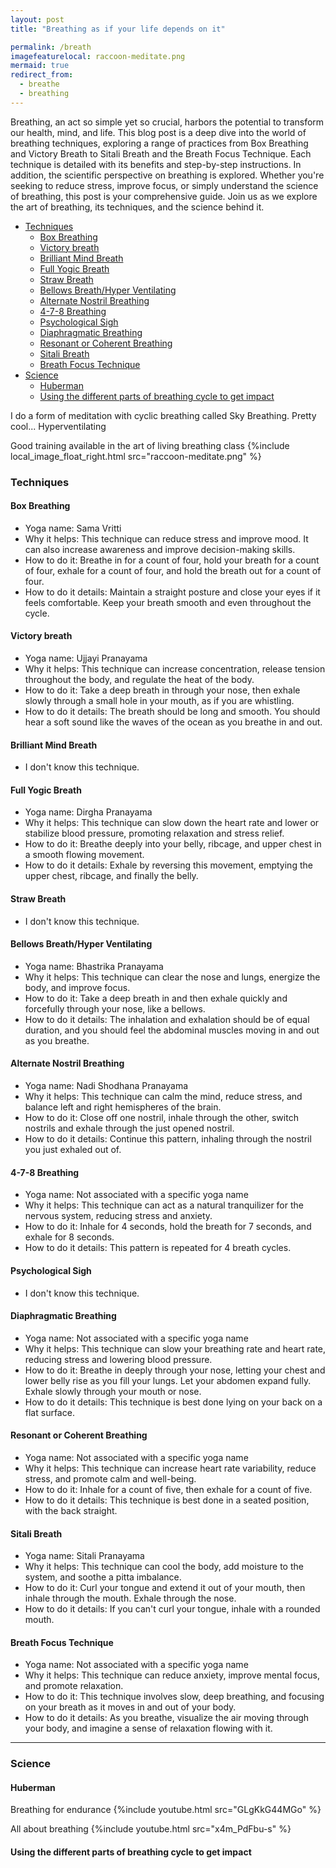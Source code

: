 ```yaml
---
layout: post
title: "Breathing as if your life depends on it"

permalink: /breath
imagefeaturelocal: raccoon-meditate.png
mermaid: true
redirect_from:
  - breathe
  - breathing
---
```


Breathing, an act so simple yet so crucial, harbors the potential to transform our health, mind, and life. This blog post is a deep dive into the world of breathing techniques, exploring a range of practices from Box Breathing and Victory Breath to Sitali Breath and the Breath Focus Technique. Each technique is detailed with its benefits and step-by-step instructions. In addition, the scientific perspective on breathing is explored. Whether you're seeking to reduce stress, improve focus, or simply understand the science of breathing, this post is your comprehensive guide. Join us as we explore the art of breathing, its techniques, and the science behind it.

<!-- prettier-ignore-start -->
<!-- vim-markdown-toc GFM -->

- [Techniques](#techniques)
    - [Box Breathing](#box-breathing)
    - [Victory breath](#victory-breath)
    - [Brilliant Mind Breath](#brilliant-mind-breath)
    - [Full Yogic Breath](#full-yogic-breath)
    - [Straw Breath](#straw-breath)
    - [Bellows Breath/Hyper Ventilating](#bellows-breathhyper-ventilating)
    - [Alternate Nostril Breathing](#alternate-nostril-breathing)
    - [4-7-8 Breathing](#4-7-8-breathing)
    - [Psychological Sigh](#psychological-sigh)
    - [Diaphragmatic Breathing](#diaphragmatic-breathing)
    - [Resonant or Coherent Breathing](#resonant-or-coherent-breathing)
    - [Sitali Breath](#sitali-breath)
    - [Breath Focus Technique](#breath-focus-technique)
- [Science](#science)
    - [Huberman](#huberman)
    - [Using the different parts of breathing cycle to get impact](#using-the-different-parts-of-breathing-cycle-to-get-impact)

<!-- vim-markdown-toc -->
<!-- prettier-ignore-end -->

I do a form of meditation with cyclic breathing called Sky Breathing. Pretty cool...
Hyperventilating

Good training available in the art of living breathing class
{%include local_image_float_right.html src="raccoon-meditate.png" %}

### Techniques

#### Box Breathing

- Yoga name: Sama Vritti
- Why it helps: This technique can reduce stress and improve mood. It can also increase awareness and improve decision-making skills.
- How to do it: Breathe in for a count of four, hold your breath for a count of four, exhale for a count of four, and hold the breath out for a count of four.
- How to do it details: Maintain a straight posture and close your eyes if it feels comfortable. Keep your breath smooth and even throughout the cycle.

#### Victory breath

- Yoga name: Ujjayi Pranayama
- Why it helps: This technique can increase concentration, release tension throughout the body, and regulate the heat of the body.
- How to do it: Take a deep breath in through your nose, then exhale slowly through a small hole in your mouth, as if you are whistling.
- How to do it details: The breath should be long and smooth. You should hear a soft sound like the waves of the ocean as you breathe in and out.

#### Brilliant Mind Breath

- I don't know this technique.

#### Full Yogic Breath

- Yoga name: Dirgha Pranayama
- Why it helps: This technique can slow down the heart rate and lower or stabilize blood pressure, promoting relaxation and stress relief.
- How to do it: Breathe deeply into your belly, ribcage, and upper chest in a smooth flowing movement.
- How to do it details: Exhale by reversing this movement, emptying the upper chest, ribcage, and finally the belly.

#### Straw Breath

- I don't know this technique.

#### Bellows Breath/Hyper Ventilating

- Yoga name: Bhastrika Pranayama
- Why it helps: This technique can clear the nose and lungs, energize the body, and improve focus.
- How to do it: Take a deep breath in and then exhale quickly and forcefully through your nose, like a bellows.
- How to do it details: The inhalation and exhalation should be of equal duration, and you should feel the abdominal muscles moving in and out as you breathe.

#### Alternate Nostril Breathing

- Yoga name: Nadi Shodhana Pranayama
- Why it helps: This technique can calm the mind, reduce stress, and balance left and right hemispheres of the brain.
- How to do it: Close off one nostril, inhale through the other, switch nostrils and exhale through the just opened nostril.
- How to do it details: Continue this pattern, inhaling through the nostril you just exhaled out of.

#### 4-7-8 Breathing

- Yoga name: Not associated with a specific yoga name
- Why it helps: This technique can act as a natural tranquilizer for the nervous system, reducing stress and anxiety.
- How to do it: Inhale for 4 seconds, hold the breath for 7 seconds, and exhale for 8 seconds.
- How to do it details: This pattern is repeated for 4 breath cycles.

#### Psychological Sigh

- I don't know this technique.

#### Diaphragmatic Breathing

- Yoga name: Not associated with a specific yoga name
- Why it helps: This technique can slow your breathing rate and heart rate, reducing stress and lowering blood pressure.
- How to do it: Breathe in deeply through your nose, letting your chest and lower belly rise as you fill your lungs. Let your abdomen expand fully. Exhale slowly through your mouth or nose.
- How to do it details: This technique is best done lying on your back on a flat surface.

#### Resonant or Coherent Breathing

- Yoga name: Not associated with a specific yoga name
- Why it helps: This technique can increase heart rate variability, reduce stress, and promote calm and well-being.
- How to do it: Inhale for a count of five, then exhale for a count of five.
- How to do it details: This technique is best done in a seated position, with the back straight.

#### Sitali Breath

- Yoga name: Sitali Pranayama
- Why it helps: This technique can cool the body, add moisture to the system, and soothe a pitta imbalance.
- How to do it: Curl your tongue and extend it out of your mouth, then inhale through the mouth. Exhale through the nose.
- How to do it details: If you can't curl your tongue, inhale with a rounded mouth.

#### Breath Focus Technique

- Yoga name: Not associated with a specific yoga name
- Why it helps: This technique can reduce anxiety, improve mental focus, and promote relaxation.
- How to do it: This technique involves slow, deep breathing, and focusing on your breath as it moves in and out of your body.
- How to do it details: As you breathe, visualize the air moving through your body, and imagine a sense of relaxation flowing with it.

---

### Science

#### Huberman

Breathing for endurance
{%include youtube.html src="GLgKkG44MGo" %}

All about breathing
{%include youtube.html src="x4m_PdFbu-s" %}

#### Using the different parts of breathing cycle to get impact
